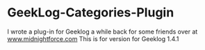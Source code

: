 GeekLog-Categories-Plugin
=========================

I wrote a plug-in for Geeklog a while back for some friends over at www.midnightforce.com  This is for version for Geeklog 1.4.1 